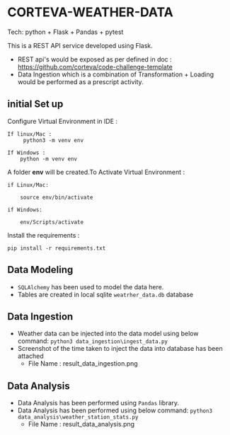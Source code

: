# CORTEVA-WEATHER-DATA

Tech: python + Flask + Pandas + pytest

This is a REST API service developed using Flask.

* REST api's would be exposed as per defined in doc : https://github.com/corteva/code-challenge-template
* Data Ingestion  which is a combination of Transformation + Loading would be performed as a prescript activity.


## initial Set up 

Configure Virtual Environment in IDE : 

    If linux/Mac :
         python3 -m venv env
    
    If Windows : 
        python -m venv env

A folder **env** will be created.To Activate Virtual Environment : 

    if Linux/Mac:
        
        source env/bin/activate

    if Windows:

        env/Scripts/activate


Install the requirements : 

    pip install -r requirements.txt


## Data Modeling

 * `SQLAlchemy` has been used to model the data here.
 * Tables are created in local sqlite `weatrher_data.db` database 


## Data Ingestion

 * Weather data can be injected into the data model using below command:
       `python3 data_ingestion\ingest_data.py`
 * Screenshot of the time taken to inject the data into database has been attached
    - File Name : result_data_ingestion.png


## Data Analysis
 
  * Data Analysis has been performed using `Pandas` library.
  * Data Analysis has been performed using below command:
        `python3 data_analysis\weather_station_stats.py`
    - File Name : result_data_analysis.png

